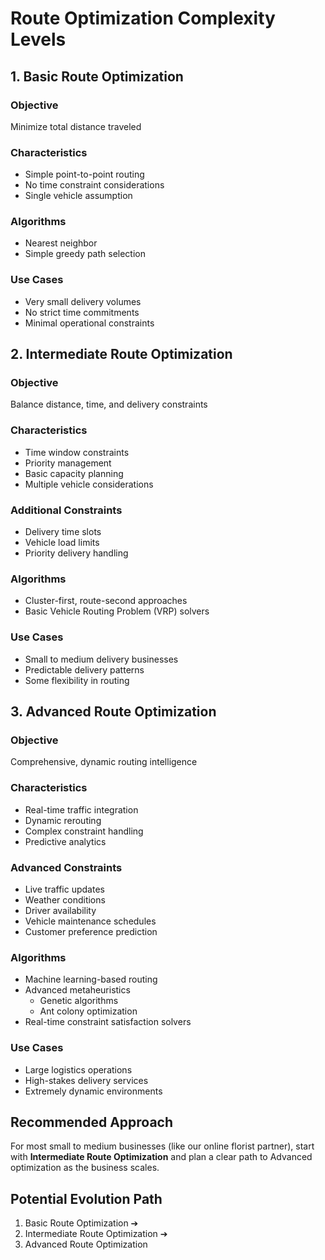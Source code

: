 # Route Optimization Complexity Levels

## 1. Basic Route Optimization
### Objective
Minimize total distance traveled

### Characteristics
- Simple point-to-point routing
- No time constraint considerations
- Single vehicle assumption

### Algorithms
- Nearest neighbor
- Simple greedy path selection

### Use Cases
- Very small delivery volumes
- No strict time commitments
- Minimal operational constraints

## 2. Intermediate Route Optimization
### Objective
Balance distance, time, and delivery constraints

### Characteristics
- Time window constraints
- Priority management
- Basic capacity planning
- Multiple vehicle considerations

### Additional Constraints
- Delivery time slots
- Vehicle load limits
- Priority delivery handling

### Algorithms
- Cluster-first, route-second approaches
- Basic Vehicle Routing Problem (VRP) solvers

### Use Cases
- Small to medium delivery businesses
- Predictable delivery patterns
- Some flexibility in routing

## 3. Advanced Route Optimization
### Objective
Comprehensive, dynamic routing intelligence

### Characteristics
- Real-time traffic integration
- Dynamic rerouting
- Complex constraint handling
- Predictive analytics

### Advanced Constraints
- Live traffic updates
- Weather conditions
- Driver availability
- Vehicle maintenance schedules
- Customer preference prediction

### Algorithms
- Machine learning-based routing
- Advanced metaheuristics 
  * Genetic algorithms
  * Ant colony optimization
- Real-time constraint satisfaction solvers

### Use Cases
- Large logistics operations
- High-stakes delivery services
- Extremely dynamic environments

## Recommended Approach
For most small to medium businesses (like our online florist partner), start with **Intermediate Route Optimization** and plan a clear path to Advanced optimization as the business scales.

## Potential Evolution Path
1. Basic Route Optimization ➔ 
2. Intermediate Route Optimization ➔ 
3. Advanced Route Optimization
